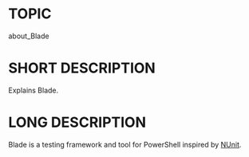 # TOPIC

about\_Blade

# SHORT DESCRIPTION

Explains Blade.

# LONG DESCRIPTION

Blade is a testing framework and tool for PowerShell inspired by [NUnit](http://nunit.org). 

